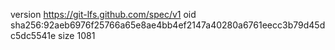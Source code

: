 version https://git-lfs.github.com/spec/v1
oid sha256:92aeb6976f25766a65e8ae4bb4ef2147a40280a6761eecc3b79d45dc5dc5541e
size 1081

